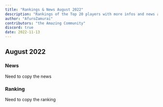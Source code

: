 ```yaml
---
title: "Rankings & News August 2022"
description: "Rankings of the Top 20 players with more infos and news about occurences from July to August 2022"
author: "AfuroZamurai"
contributors: "the Amazing Community"
discord: true
date: 2022-11-13
---
```


## August 2022

### News

Need to copy the news

### Ranking

Need to copy the ranking

